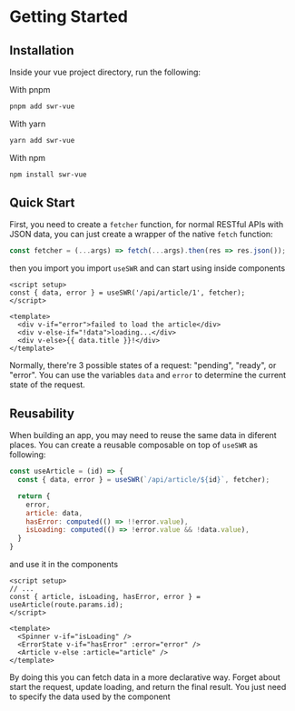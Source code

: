 # Getting Started

## Installation

Inside your vue project directory, run the following:

With pnpm
```bash
pnpm add swr-vue
```

With yarn
```bash
yarn add swr-vue
```

With npm
```bash
npm install swr-vue
```

## Quick Start

First, you need to create a `fetcher` function, for normal RESTful APIs with JSON data, you can just create a wrapper of the native `fetch` function:

```ts
const fetcher = (...args) => fetch(...args).then(res => res.json());
```

then you import you import `useSWR` and can start using inside components



```vue
<script setup>
const { data, error } = useSWR('/api/article/1', fetcher);
</script>

<template>
  <div v-if="error">failed to load the article</div>
  <div v-else-if="!data">loading...</div>
  <div v-else>{{ data.title }}!</div>
</template>
```

Normally, there're 3 possible states of a request: "pending", "ready", or "error". You can use the variables `data` and `error` to determine the current state of the request.

## Reusability

When building an app, you may need to reuse the same data in diferent places. You can create a reusable composable on top of `useSWR` as following:

```js
const useArticle = (id) => {
  const { data, error } = useSWR(`/api/article/${id}`, fetcher);

  return {
    error,
    article: data,
    hasError: computed(() => !!error.value),
    isLoading: computed(() => !error.value && !data.value),
  }
}
```

and use it in the components

```vue
<script setup>
// ...
const { article, isLoading, hasError, error } = useArticle(route.params.id);
</script>

<template>
  <Spinner v-if="isLoading" />
  <ErrorState v-if="hasError" :error="error" />
  <Article v-else :article="article" />
</template>
```

By doing this you can fetch data in a more declarative way. Forget about start the request, update loading, and return the final result.
You just need to specify the data used by the component
